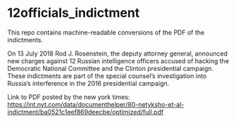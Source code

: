 # 12officials_indictment
This repo contains machine-readable conversions of the PDF of the indictments.

On 13 July 2018 Rod J. Rosenstein, the deputy attorney general, announced new charges against 12 Russian intelligence officers
accused of hacking the Democratic National Committee and the Clinton presidential campaign. These indictments are part of the special counsel’s investigation into Russia’s interference in the 2016 presidential campaign.

Link to PDF posted by the new york times: https://int.nyt.com/data/documenthelper/80-netyksho-et-al-indictment/ba0521c1eef869deecbe/optimized/full.pdf
